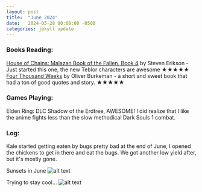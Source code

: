 ```yaml
---
layout: post
title:  "June 2024"
date:   2024-05-28 00:00:00 -0500
categories: jekyll update
---
```


### Books Reading:
[House of Chains: Malazan Book of the Fallen, Book 4][hoc] by Steven Erikson - Just started this one, the new Teblor characters are awesome ★★★★★<br>
[Four Thousand Weeks][ftw] by Oliver Burkeman - a short and sweet book that had a ton of good quotes and story. ★★★★★<br>

### Games Playing:
Elden Ring: DLC Shadow of the Erdtree, AWESOME! I did realize that I like the anime fights less than the slow methodical Dark Souls 1 combat.

### Log:

Kale started getting eaten by bugs pretty bad at the end of June, I opened the chickens to get in there and eat the bugs. We got another low yield after, but it's mostly gone.

Sunsets in June
![alt text](https://media.githubusercontent.com/media/vanities/vanities.github.io/master/assets/images/IMG_0976.HEIC "beautiful")

Trying to stay cool...
![alt text](https://media.githubusercontent.com/media/vanities/vanities.github.io/master/assets/images/IMG_1075.HEIC "dying")

[hoc]: https://www.amazon.com/House-of-Chains-Steven-Erikson-audiobook/dp/B00GXFYDBI
[ftw]: https://www.amazon.com/dp/1250849357
